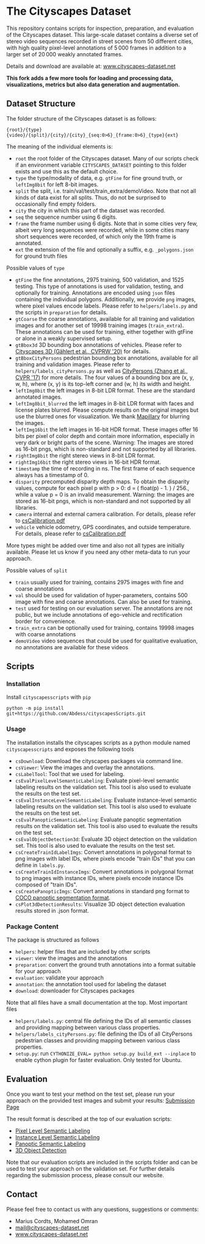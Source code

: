 # The Cityscapes Dataset

This repository contains scripts for inspection, preparation, and evaluation of the Cityscapes dataset. This large-scale dataset contains a diverse set of stereo video sequences recorded in street scenes from 50 different cities, with high quality pixel-level annotations of 5 000 frames in addition to a larger set of 20 000 weakly annotated frames.

Details and download are available at: www.cityscapes-dataset.net

**This fork adds a few more tools for loading and processing data, visualizations, metrics but also data generation and augmentation.**

## Dataset Structure

The folder structure of the Cityscapes dataset is as follows:

```
{root}/{type}{video}/{split}/{city}/{city}_{seq:0>6}_{frame:0>6}_{type}{ext}
```

The meaning of the individual elements is:

- `root`  the root folder of the Cityscapes dataset. Many of our scripts check if an environment variable `CITYSCAPES_DATASET` pointing to this folder exists and use this as the default choice.
- `type`  the type/modality of data, e.g. `gtFine` for fine ground truth, or `leftImg8bit` for left 8-bit images.
- `split` the split, i.e. train/val/test/train_extra/demoVideo. Note that not all kinds of data exist for all splits. Thus, do not be surprised to occasionally find empty folders.
- `city`  the city in which this part of the dataset was recorded.
- `seq`   the sequence number using 6 digits.
- `frame` the frame number using 6 digits. Note that in some cities very few, albeit very long sequences were recorded, while in some cities many short sequences were recorded, of which only the 19th frame is annotated.
- `ext`   the extension of the file and optionally a suffix, e.g. `_polygons.json` for ground truth files

Possible values of `type`

- `gtFine`       the fine annotations, 2975 training, 500 validation, and 1525 testing. This type of annotations is used for validation, testing, and optionally for training. Annotations are encoded using `json` files containing the individual polygons. Additionally, we provide `png` images, where pixel values encode labels. Please refer to `helpers/labels.py` and the scripts in `preparation` for details.
- `gtCoarse`     the coarse annotations, available for all training and validation images and for another set of 19998 training images (`train_extra`). These annotations can be used for training, either together with gtFine or alone in a weakly supervised setup.
- `gtBbox3d`     3D bounding box annotations of vehicles. Please refer to [Cityscapes 3D (Gählert et al., CVPRW &#39;20)](https://arxiv.org/abs/2006.07864) for details.
- `gtBboxCityPersons` pedestrian bounding box annotations, available for all training and validation images. Please refer to `helpers/labels_cityPersons.py` as well as [CityPersons (Zhang et al., CVPR &#39;17)](https://bitbucket.org/shanshanzhang/citypersons) for more details. The four values of a bounding box are (x, y, w, h), where (x, y) is its top-left corner and (w, h) its width and height.
- `leftImg8bit`  the left images in 8-bit LDR format. These are the standard annotated images.
- `leftImg8bit_blurred`  the left images in 8-bit LDR format with faces and license plates blurred. Please compute results on the original images but use the blurred ones for visualization. We thank [Mapillary](https://www.mapillary.com/) for blurring the images.
- `leftImg16bit` the left images in 16-bit HDR format. These images offer 16 bits per pixel of color depth and contain more information, especially in very dark or bright parts of the scene. Warning: The images are stored as 16-bit pngs, which is non-standard and not supported by all libraries.
- `rightImg8bit`  the right stereo views in 8-bit LDR format.
- `rightImg16bit` the right stereo views in 16-bit HDR format.
- `timestamp`     the time of recording in ns. The first frame of each sequence always has a timestamp of 0.
- `disparity`     precomputed disparity depth maps. To obtain the disparity values, compute for each pixel p with p > 0: d = ( float(p) - 1. ) / 256., while a value p = 0 is an invalid measurement. Warning: the images are stored as 16-bit pngs, which is non-standard and not supported by all libraries.
- `camera`        internal and external camera calibration. For details, please refer to [csCalibration.pdf](docs/csCalibration.pdf)
- `vehicle`       vehicle odometry, GPS coordinates, and outside temperature. For details, please refer to [csCalibration.pdf](docs/csCalibration.pdf)

More types might be added over time and also not all types are initially available. Please let us know if you need any other meta-data to run your approach.

Possible values of `split`

- `train`       usually used for training, contains 2975 images with fine and coarse annotations
- `val`         should be used for validation of hyper-parameters, contains 500 image with fine and coarse annotations. Can also be used for training.
- `test`        used for testing on our evaluation server. The annotations are not public, but we include annotations of ego-vehicle and rectification border for convenience.
- `train_extra` can be optionally used for training, contains 19998 images with coarse annotations
- `demoVideo`   video sequences that could be used for qualitative evaluation, no annotations are available for these videos

## Scripts

### Installation

Install `cityscapesscripts` with `pip`

```
python -m pip install git+https://github.com/Abdess/cityscapesScripts.git
```

### Usage

The installation installs the cityscapes scripts as a python module named `cityscapesscripts` and exposes the following tools

- `csDownload`: Download the cityscapes packages via command line.
- `csViewer`: View the images and overlay the annotations.
- `csLabelTool`: Tool that we used for labeling.
- `csEvalPixelLevelSemanticLabeling`: Evaluate pixel-level semantic labeling results on the validation set. This tool is also used to evaluate the results on the test set.
- `csEvalInstanceLevelSemanticLabeling`: Evaluate instance-level semantic labeling results on the validation set. This tool is also used to evaluate the results on the test set.
- `csEvalPanopticSemanticLabeling`: Evaluate panoptic segmentation results on the validation set. This tool is also used to evaluate the results on the test set.
- `csEvalObjectDetection3d`: Evaluate 3D object detection on the validation set. This tool is also used to evaluate the results on the test set.
- `csCreateTrainIdLabelImgs`: Convert annotations in polygonal format to png images with label IDs, where pixels encode "train IDs" that you can define in `labels.py`.
- `csCreateTrainIdInstanceImgs`: Convert annotations in polygonal format to png images with instance IDs, where pixels encode instance IDs composed of "train IDs".
- `csCreatePanopticImgs`: Convert annotations in standard png format to [COCO panoptic segmentation format](http://cocodataset.org/#format-data).
- `csPlot3dDetectionResults`: Visualize 3D object detection evaluation results stored in .json format.

### Package Content

The package is structured as follows

- `helpers`: helper files that are included by other scripts
- `viewer`: view the images and the annotations
- `preparation`: convert the ground truth annotations into a format suitable for your approach
- `evaluation`: validate your approach
- `annotation`: the annotation tool used for labeling the dataset
- `download`: downloader for Cityscapes packages

Note that all files have a small documentation at the top. Most important files

- `helpers/labels.py`: central file defining the IDs of all semantic classes and providing mapping between various class properties.
- `helpers/labels_cityPersons.py`: file defining the IDs of all CityPersons pedestrian classes and providing mapping between various class properties.
- `setup.py`: run `CYTHONIZE_EVAL= python setup.py build_ext --inplace` to enable cython plugin for faster evaluation. Only tested for Ubuntu.

## Evaluation

Once you want to test your method on the test set, please run your approach on the provided test images and submit your results:
[Submission Page](www.cityscapes-dataset.net/submit)

The result format is described at the top of our evaluation scripts:

- [Pixel Level Semantic Labeling](cityscapesscripts/evaluation/evalPixelLevelSemanticLabeling.py)
- [Instance Level Semantic Labeling](cityscapesscripts/evaluation/evalInstanceLevelSemanticLabeling.py)
- [Panoptic Semantic Labeling](cityscapesscripts/evaluation/evalPanopticSemanticLabeling.py)
- [3D Object Detection](cityscapesscripts/evaluation/evalObjectDetection3d.py)

Note that our evaluation scripts are included in the scripts folder and can be used to test your approach on the validation set. For further details regarding the submission process, please consult our website.

## Contact

Please feel free to contact us with any questions, suggestions or comments:

* Marius Cordts, Mohamed Omran
* mail@cityscapes-dataset.net
* www.cityscapes-dataset.net
